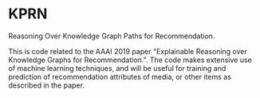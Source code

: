 # KPRN
Reasoning Over Knowledge Graph Paths for Recommendation.

This is code related to the AAAI 2019 paper "Explainable Reasoning over Knowledge Graphs for Recommendation.". The code makes extensive use of machine learning techniques, and will be useful for training and prediction of recommendation attributes of media, or other items as described in the paper.
